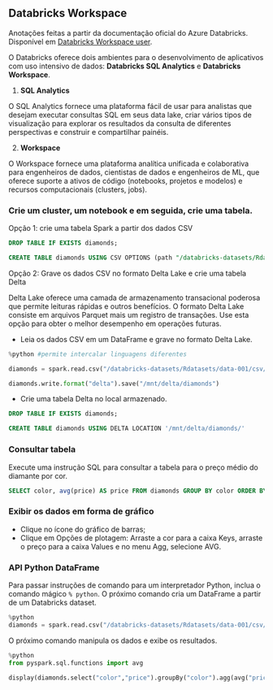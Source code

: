 ## Databricks Workspace

Anotações feitas a partir da documentação oficial do Azure Databricks. Disponível em [Databricks Workspace user](https://docs.databricks.com/getting-started/quick-start.html).

O Databricks oferece dois ambientes para o desenvolvimento de aplicativos com uso intensivo de dados: **Databricks SQL Analytics** e **Databricks Workspace**.

1. **SQL Analytics** 

O SQL Analytics fornece uma plataforma fácil de usar para analistas que desejam executar consultas SQL em seus data lake, criar vários tipos de visualização para explorar os resultados da consulta de diferentes perspectivas e construir e compartilhar painéis. 

2. **Workspace** 

O Workspace fornece uma plataforma analítica unificada e colaborativa para engenheiros de dados, cientistas de dados e engenheiros de ML, que oferece suporte a ativos de código (notebooks, projetos e modelos) e recursos computacionais (clusters, jobs). 

### Crie um cluster, um notebook e em seguida, crie uma tabela.

Opção 1: crie uma tabela Spark a partir dos dados CSV

```sql
DROP TABLE IF EXISTS diamonds;

CREATE TABLE diamonds USING CSV OPTIONS (path "/databricks-datasets/Rdatasets/data-001/csv/ggplot2/diamonds.csv", header "true")
```

Opção 2: Grave os dados CSV no formato Delta Lake e crie uma tabela Delta

Delta Lake oferece uma camada de armazenamento transacional poderosa que permite leituras rápidas e outros benefícios. O formato Delta Lake consiste em arquivos Parquet mais um registro de transações. Use esta opção para obter o melhor desempenho em operações futuras.

- Leia os dados CSV em um DataFrame e grave no formato Delta Lake.

```python
%python #permite intercalar linguagens diferentes

diamonds = spark.read.csv("/databricks-datasets/Rdatasets/data-001/csv/ggplot2/diamonds.csv", header="true", inferSchema="true")

diamonds.write.format("delta").save("/mnt/delta/diamonds")
```

- Crie uma tabela Delta no local armazenado.

```sql
DROP TABLE IF EXISTS diamonds;

CREATE TABLE diamonds USING DELTA LOCATION '/mnt/delta/diamonds/'
```

### Consultar tabela

Execute uma instrução SQL para consultar a tabela para o preço médio do diamante por cor.

```sql
SELECT color, avg(price) AS price FROM diamonds GROUP BY color ORDER BY COLOR
```

### Exibir os dados em forma de gráfico

- Clique no ícone do gráfico de barras;
- Clique em Opções de plotagem: Arraste a cor para a caixa Keys,  arraste o preço para a caixa Values e no menu Agg, selecione AVG.


### API Python DataFrame

Para passar instruções de comando para um interpretador Python, inclua o comando mágico `% python`. O próximo comando cria um DataFrame a partir de um Databricks dataset.

```python
%python
diamonds = spark.read.csv("/databricks-datasets/Rdatasets/data-001/csv/ggplot2/diamonds.csv", header="true", inferSchema="true")
```

O próximo comando manipula os dados e exibe os resultados.

```python
%python
from pyspark.sql.functions import avg

display(diamonds.select("color","price").groupBy("color").agg(avg("price")).sort("color"))
```

## 
